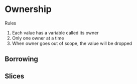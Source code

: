 # Ownership
Rules
1. Each value has a variable called its owner
2. Only one owner at a time
3. When owner goes out of scope, the value will be dropped


## Borrowing

## Slices



